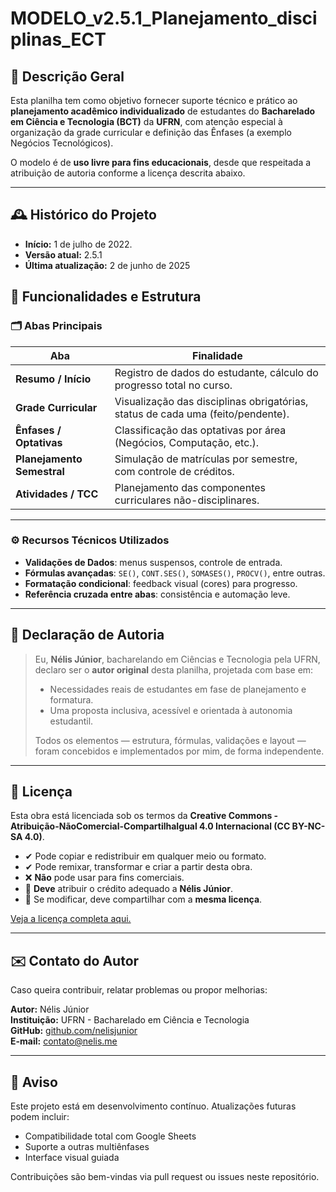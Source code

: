 # MODELO_v2.5.1_Planejamento_disciplinas_ECT

## 📌 Descrição Geral

Esta planilha tem como objetivo fornecer suporte técnico e prático ao **planejamento acadêmico individualizado** de estudantes do **Bacharelado em Ciência e Tecnologia (BCT)** da **UFRN**, com atenção especial à organização da grade curricular e definição das Ênfases (a exemplo Negócios Tecnológicos).

O modelo é de **uso livre para fins educacionais**, desde que respeitada a atribuição de autoria conforme a licença descrita abaixo.

---
## 🕰️ Histórico do Projeto

- **Início:** 1 de julho de 2022.
- **Versão atual:** 2.5.1
- **Última atualização:** 2 de junho de 2025


## 🧠 Funcionalidades e Estrutura

### 🗂️ Abas Principais

| **Aba**                       | **Finalidade**                                                                 |
|--------------------------|----------------------------------------------------------------------------|
| **Resumo / Início**       | Registro de dados do estudante, cálculo do progresso total no curso.       |
| **Grade Curricular**      | Visualização das disciplinas obrigatórias, status de cada uma (feito/pendente). |
| **Ênfases / Optativas**   | Classificação das optativas por área (Negócios, Computação, etc.).         |
| **Planejamento Semestral**| Simulação de matrículas por semestre, com controle de créditos.            |
| **Atividades / TCC**      | Planejamento das componentes curriculares não-disciplinares.              |

---

### ⚙️ Recursos Técnicos Utilizados

- **Validações de Dados**: menus suspensos, controle de entrada.
- **Fórmulas avançadas**: `SE()`, `CONT.SES()`, `SOMASES()`, `PROCV()`, entre outras.
- **Formatação condicional**: feedback visual (cores) para progresso.
- **Referência cruzada entre abas**: consistência e automação leve.

---

## 👤 Declaração de Autoria

> Eu, **Nélis Júnior**, bacharelando em Ciências e Tecnologia pela UFRN, declaro ser o **autor original** desta planilha, projetada com base em:
>
> - Necessidades reais de estudantes em fase de planejamento e formatura.
> - Uma proposta inclusiva, acessível e orientada à autonomia estudantil.
>
> Todos os elementos — estrutura, fórmulas, validações e layout — foram concebidos e implementados por mim, de forma independente.

---

## 📄 Licença

Esta obra está licenciada sob os termos da **Creative Commons - Atribuição-NãoComercial-CompartilhaIgual 4.0 Internacional (CC BY-NC-SA 4.0)**.

- ✔ Pode copiar e redistribuir em qualquer meio ou formato.
- ✔ Pode remixar, transformar e criar a partir desta obra.
- ❌ **Não** pode usar para fins comerciais.
- 📌 **Deve** atribuir o crédito adequado a **Nélis Júnior**.
- 🔁 Se modificar, deve compartilhar com a **mesma licença**.

[Veja a licença completa aqui.](https://creativecommons.org/licenses/by-nc-sa/4.0/deed.pt)

---

## ✉️ Contato do Autor

Caso queira contribuir, relatar problemas ou propor melhorias:

**Autor:** Nélis Júnior  
**Instituição:** UFRN - Bacharelado em Ciência e Tecnologia  
**GitHub:** [github.com/nelisjunior](https://github.com/nelisjunior)  
**E-mail:** [contato@nelis.me](mailto:contato@nelis.me)

---

## 🚧 Aviso

Este projeto está em desenvolvimento contínuo. Atualizações futuras podem incluir:
- Compatibilidade total com Google Sheets
- Suporte a outras multiênfases
- Interface visual guiada

Contribuições são bem-vindas via pull request ou issues neste repositório.
